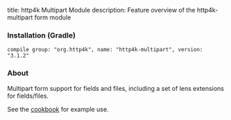 title: http4k Multipart Module
description: Feature overview of the http4k-multipart form module

### Installation (Gradle)
```compile group: "org.http4k", name: "http4k-multipart", version: "3.1.2"```

### About

Multipart form support for fields and files, including a set of lens extensions for fields/files.

See the [cookbook](/cookbook/multipart_forms/) for example use.

